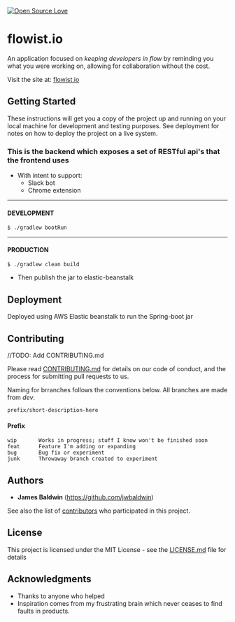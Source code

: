 
[![Open Source Love](https://badges.frapsoft.com/os/mit/mit.svg?v=102)](https://github.com/ellerbrock/open-source-badge/)
# flowist.io

An application focused on *keeping developers in flow* by reminding you what you were working on, allowing for collaboration without the cost.

Visit the site at: [flowist.io](https://flowist.io)

## Getting Started

These instructions will get you a copy of the project up and running on your local machine for development and testing purposes. See deployment for notes on how to deploy the project on a live system.


### This is the backend which exposes a set of RESTful api's that the frontend uses
 * With intent to support:
   * Slack bot
   * Chrome extension

------------------
#### DEVELOPMENT
```
$ ./gradlew bootRun
```

--------------
#### PRODUCTION
```
$ ./gradlew clean build
```
 * Then publish the jar to elastic-beanstalk

## Deployment

Deployed using AWS Elastic beanstalk to run the Spring-boot jar

## Contributing
 //TODO: Add CONTRIBUTING.md

Please read [CONTRIBUTING.md](https://gist.github.com/) for details on our code of conduct, and the process for submitting pull requests to us.

Naming for brranches follows the conventions below. All branches are made from _dev_.

```prefix/short-description-here```

#### Prefix
```
wip       Works in progress; stuff I know won't be finished soon
feat      Feature I'm adding or expanding
bug       Bug fix or experiment
junk      Throwaway branch created to experiment
```

## Authors

* **James Baldwin** (https://github.com/jwbaldwin)

See also the list of [contributors](https://github.com/your/project/contributors) who participated in this project.

## License

This project is licensed under the MIT License - see the [LICENSE.md](LICENSE.md) file for details

## Acknowledgments

* Thanks to anyone who helped
* Inspiration comes from my frustrating brain which never ceases to find faults in products.
